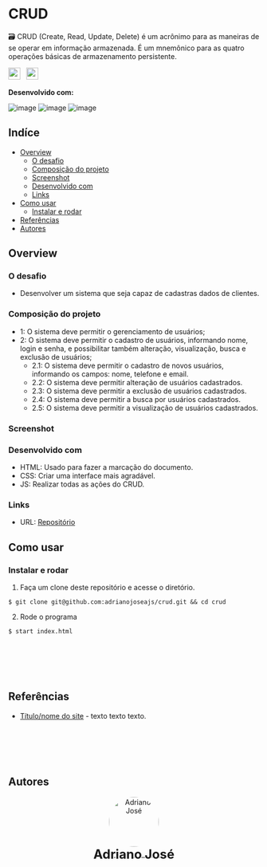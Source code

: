 # CRUD

🗃 CRUD (Create, Read, Update, Delete) é um acrônimo para as maneiras de se operar em informação armazenada. É um mnemônico para as quatro operações básicas de armazenamento persistente.

<img src="https://img.shields.io/github/last-commit/adrianojoseajs/crud?style=for-the-badge" height="24px"> &nbsp; <img src="https://img.shields.io/badge/status-In%20Progress-yellow?style=for-the-badge" height="24px">

<b>Desenvolvido com:</b>

![image](https://img.shields.io/badge/HTML5-E34F26?style=for-the-badge&logo=html5&logoColor=white)
![image](https://img.shields.io/badge/CSS3-1572B6?style=for-the-badge&logo=css3&logoColor=white)
![image](https://img.shields.io/badge/JavaScript-F7DF1E?style=for-the-badge&logo=javascript&logoColor=black)

## Indíce

- [Overview](#overview)
  - [O desafio](#the-challenge)
  - [Composição do projeto](#project-composition)
  - [Screenshot](#screenshot)
  - [Desenvolvido com](#built-with)
  - [Links](#links)
- [Como usar](#how-to-use)
  - [Instalar e rodar](#install-and-run)
- [Referências](#useful-resources)
- [Autores](#autores)

## Overview

### <b id="the-challenge">O desafio</b>
- Desenvolver um sistema que seja capaz de cadastras dados de clientes.

### <b id="project-composition">Composição do projeto</b>
- 1: O sistema deve permitir o gerenciamento de usuários;
- 2: O sistema deve permitir o cadastro de usuários, informando nome, login e senha, e possibilitar também alteração, visualização, busca e exclusão de usuários;
  - 2.1: O sistema deve permitir o cadastro de novos usuários, informando os campos: nome, telefone e email.
  - 2.2: O sistema deve permitir alteração de usuários cadastrados.
  - 2.3: O sistema deve permitir a exclusão de usuários cadastrados.
  - 2.4: O sistema deve permitir a busca por usuários cadastrados.
  - 2.5: O sistema deve permitir a visualização de usuários cadastrados.

### <b id="screenshot">Screenshot</b>

### <b id="built-with">Desenvolvido com</b>
- HTML: Usado para fazer a marcação do documento.
- CSS: Criar uma interface mais agradável.
- JS: Realizar todas as ações do CRUD.

### <b id="links">Links</b>
- URL: [Repositório](https://crud.netlify.app/)

## <b id="how-to-use">Como usar</b>

### <b id="install-and-run">Instalar e rodar</b>

1. Faça um clone deste repositório e acesse o diretório.
```
$ git clone git@github.com:adrianojoseajs/crud.git && cd crud
```

2. Rode o programa 
```
$ start index.html
```

<br /><br />
<br /><br />

## <b id="useful-resources">Referências</b>
- [Título/nome do site](link) - texto texto texto.

<br /><br />
<br /><br />

## <b id="autores">Autores</b>
<div sytle="display: inline-block;">
  <div align="center">
    <figure>
        <a href="https://github.com/adrianojoseajs" target="_blank">
            <img style="border-radius: 100%" src="https://avatars.githubusercontent.com/u/74797618?s=96&v=4" width="100px" alt="Adriano José"> <br />
            <sub style="text-align: center; font-size: 1.8em;"><b>Adriano José</b></sub>
        </a>
    </figure>
    <!--    <div align="start">
        <a href="https://www.linkedin.com/in/adrianojoseajs/" target="_blank">
            <img src="https://img.shields.io/badge/LinkedIn-0077B5?style=for-the-badge&logo=linkedin&logoColor=white">
        </a>
    </div> -->
  </div>
</div>

